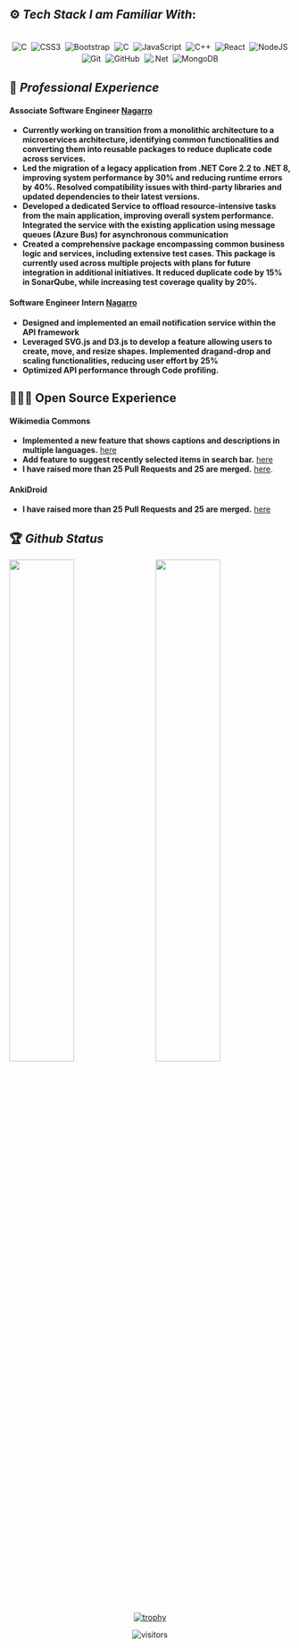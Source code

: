 
## ⚙️ *Tech Stack I am Familiar With*:

<p align="center">
<br/>
<img alt="C" src="https://img.shields.io/badge/Angular-DD0031?style=for-the-badge&logo=angular&logoColor=white" style="margin:2px;"/>
<img alt="CSS3" src="https://img.shields.io/badge/css3%20-%231572B6.svg?&style=for-the-badge&logo=css3&logoColor=white" style="margin:2px;"/>
<img alt="Bootstrap" src="https://img.shields.io/badge/bootstrap%20-%23563D7C.svg?&style=for-the-badge&logo=bootstrap&logoColor=white" style="margin:2px;"/>
<img alt="C" src="https://img.shields.io/badge/c%20-%2300599C.svg?&style=for-the-badge&logo=c&logoColor=white" style="margin:2px;"/>
<img alt="JavaScript" src="https://img.shields.io/badge/javascript%20-%23323330.svg?&style=for-the-badge&logo=javascript&logoColor=%23F7DF1E" style="margin:2px;"/>
<img alt="C++" src="https://img.shields.io/badge/c++%20-%2300599C.svg?&style=for-the-badge&logo=c%2B%2B&ogoColor=white" style="margin:2px;"/>
<img alt="React" src="https://img.shields.io/badge/react%20-%2320232a.svg?&style=for-the-badge&logo=react&logoColor=%2361DAFB" style="margin:2px;"/>
<img alt="NodeJS" src="https://img.shields.io/badge/node.js%20-%2343853D.svg?&style=for-the-badge&logo=node.js&logoColor=white" style="margin:2px;"/>
<img alt="Git" src="https://img.shields.io/badge/git%20-%23F05033.svg?&style=for-the-badge&logo=git&logoColor=white" style="margin:2px;"/>
<img alt="GitHub" src="https://img.shields.io/badge/github%20-%23121011.svg?&style=for-the-badge&logo=github&logoColor=white" style="margin:2px;"/>
<img alt=".Net" src="https://img.shields.io/badge/.NET-5C2D91?style=for-the-badge&logo=.net&logoColor=white" style="margin:2px;"/>
<img alt="MongoDB" src ="https://img.shields.io/badge/MongoDB-%234ea94b.svg?&style=for-the-badge&logo=mongodb&logoColor=white" style="margin:2px;"/>
<br/>
</p>

## 💼 *Professional Experience*

####  Associate Software Engineer [Nagarro](https://www.nagarro.com/en)
- **Currently working on transition from a monolithic architecture to a microservices architecture, identifying common
functionalities and converting them into reusable packages to reduce duplicate code across services.**
- **Led the migration of a legacy application from .NET Core 2.2 to .NET 8, improving system performance by 30% and
reducing runtime errors by 40%. Resolved compatibility issues with third-party libraries and updated dependencies to their
latest versions.**
- **Developed a dedicated Service to offload resource-intensive tasks from the main application, improving overall system
performance. Integrated the service with the existing application using message queues (Azure Bus) for asynchronous
communication**
- **Created a comprehensive package encompassing common business logic and services, including extensive test cases.
This package is currently used across multiple projects with plans for future integration in additional initiatives. It reduced
duplicate code by 15% in SonarQube, while increasing test coverage quality by 20%.**

####  Software Engineer Intern [Nagarro](https://www.nagarro.com/en)
- **Designed and implemented an email notification service within the API framework**
- **Leveraged SVG.js and D3.js to develop a feature allowing users to create, move, and resize shapes. Implemented dragand-drop and scaling functionalities, reducing user effort by 25%**
- **Optimized API performance through Code profiling.**

## 🧑🏻‍💻 Open Source Experience 

#### Wikimedia Commons
- **Implemented a new feature that shows captions and descriptions in multiple languages.** [here](https://github.com/commons-app/apps-android-commons/pull/4355)
- **Add feature to suggest recently selected items in search bar.** [here](https://github.com/commons-app/apps-android-commons/pull/4361)
- **I have raised more than 25 Pull Requests and 25 are merged.** [here](https://github.com/commons-app/apps-android-commons/commits?author=Prince-kushwaha).
#### AnkiDroid
- **I have raised more than 25 Pull Requests and 25 are merged.** [here](https://github.com/ankidroid/Anki-Android/commits?author=Prince-kushwaha)

## 🏆 *Github Status*

<img  src="https://github-readme-stats.vercel.app/api?username=Prince-kushwaha&show_icons=true&hide_border=true&theme=dark" width="48%" align="right" >
<img  src="https://github-readme-streak-stats.herokuapp.com/?user=Prince-kushwaha&theme=dark" width="48%" >
<br>
<div align="center">
  
[![trophy](https://github-profile-trophy.vercel.app/?username=Prince-kushwaha&rank=S,AAA,AA,A&theme=juicyfresh&margin-w=15)](https://github.com/ryo-ma/github-profile-trophy)

![visitors](https://visitor-badge.laobi.icu/badge?page_id=Prince-kushwaha.Prince-kushwaha)
</div>
